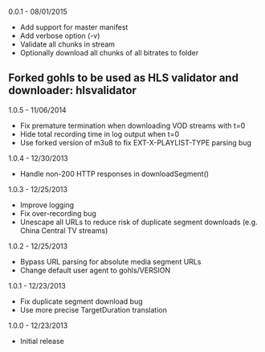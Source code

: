 0.0.1 - 08/01/2015

* Add support for master manifest
* Add verbose option (-v)
* Validate all chunks in stream
* Optionally download all chunks of all bitrates to folder

Forked gohls to be used as HLS validator and downloader: hlsvalidator
------

1.0.5 - 11/06/2014

* Fix premature termination when downloading VOD streams with t=0
* Hide total recording time in log output when t=0
* Use forked version of m3u8 to fix EXT-X-PLAYLIST-TYPE parsing bug

1.0.4 - 12/30/2013

* Handle non-200 HTTP responses in downloadSegment()

1.0.3 - 12/25/2013

* Improve logging
* Fix over-recording bug
* Unescape all URLs to reduce risk of duplicate segment downloads (e.g. China Central TV streams)

1.0.2 - 12/25/2013

* Bypass URL parsing for absolute media segment URLs
* Change default user agent to gohls/VERSION

1.0.1 - 12/23/2013

* Fix duplicate segment download bug
* Use more precise TargetDuration translation

1.0.0 - 12/23/2013

* Initial release
